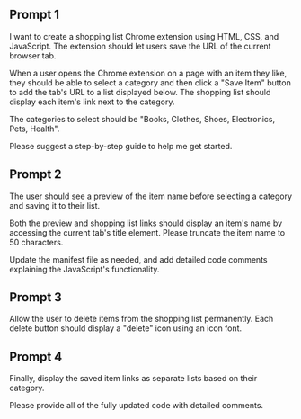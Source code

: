 ## Prompt 1

I want to create a shopping list Chrome extension using HTML, CSS, and JavaScript.
The extension should let users save the URL of the current browser tab.

When a user opens the Chrome extension on a page with an item they like,
they should be able to select a category and then click a "Save Item" button
to add the tab's URL to a list displayed below. The shopping list should display
each item's link next to the category.

The categories to select should be "Books, Clothes, Shoes, Electronics, Pets, Health".

Please suggest a step-by-step guide to help me get started.

## Prompt 2

The user should see a preview of the item name before selecting a category
and saving it to their list.

Both the preview and shopping list links should display an item's name
by accessing the current tab's title element. Please truncate the item name to 50 characters.

Update the manifest file as needed, and add detailed code comments
explaining the JavaScript's functionality.

## Prompt 3

Allow the user to delete items from the shopping list permanently.
Each delete button should display a "delete" icon using an icon font.

## Prompt 4

Finally, display the saved item links as separate lists based on their category.

Please provide all of the fully updated code with detailed comments.
